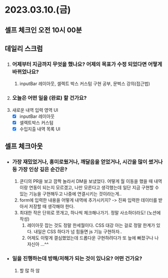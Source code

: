 # 2023.03.10.(금)

## 셀프 체크인 오전 10시 00분

## 데일리 스크럼

1. ### 어제부터 지금까지 무엇을 했나요? 어제의 목표가 수정 되었다면 어떻게 바뀌었나요?
   1. inputBar 레이아웃, 셀렉트 박스 커스텀 구현 공부, 문벅스 강의(접근법)
2. ### 오늘은 어떤 일을 (완료) 할 건가요?
3. 새로운 내역 입력 영역 UI
   * [x] inputBar 레이아웃
   * [x] 셀렉트박스 커스텀
   * [x] 수입지출 내역 목록 UI

## 셀프 체크아웃&#x20;

* ### 가장 재밌었거나, 흥미로웠거나, 깨달음을 얻었거나, 시간을 많이 썼거나 등 가장 인상 깊은 순간은?
  1. 쿤디의 PR을 보고 깜짝 놀라서 DM을 보냈었다. 어떻게 월 이동을 했을 때 내역이랑 연동이 되는지 모르겠고, 나만 모른다고 생각했는데 일단 지금 구현할 수 있는 기능을 구현해두고 나중에 연결시키는 것이라는게..
  2. form에 입력한 내용을 어떻게 내역에 추가시키지? -> 진짜 입력한 데이터를 받아서 저장할 때 생각해야 한다.
  3. 최대한 작은 단위로 쪼개고, 하나씩 체크해나가기. 정말 사소하더라도! (노션에 작성)
     1. 레이아웃 잡는 것도 정말 한세월이다. CSS 대강 아는 걸로 정말 한계가 있다. 내일은 CSS 하다가 넘 힘들면 js 기능 구현하자..
     2. 어제도 이렇게 결심했었는데 드롭다운 구현하려다가 또 늪에 빠졌구나 나 자신아 ...^^
* ### 일을 진행하는데 방해/저해가 되는 것이 있나요? 어떤 건가요?
  1. 할 많 하 않
